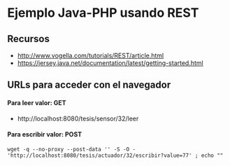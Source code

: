 # Ejemplo Java-PHP usando REST

## Recursos

+ http://www.vogella.com/tutorials/REST/article.html
+ https://jersey.java.net/documentation/latest/getting-started.html

## URLs para acceder con el navegador

#### Para leer valor: GET

+ http://localhost:8080/tesis/sensor/32/leer

#### Para escribir valor: POST

    wget -q --no-proxy --post-data '' -S -O - 'http://localhost:8080/tesis/actuador/32/escribir?value=77' ; echo ""

